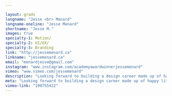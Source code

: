 ```yaml
---

layout: grads
longname: "Jesse <br> Menard"
longname-oneline: "Jesse Menard"
shortname: "Jesse M."
images: true
specialty-1: Motion/
specialty-2: UI/UX/
specialty-3: Branding
link: "http://jessemenard.ca"
linkname: "jessemenard.ca"
email: "menardjesse@gmail.com"
instagram: "www.instagram.com/academyawardwinnerjessemenard"
vimeo: "www.vimeo.com/jessemenard"
description: "Looking forward to building a design career made up of happy little accidents."
meta: "Looking forward to building a design career made up of happy little accidents."
vimeo-link: "190755422"
---
```

